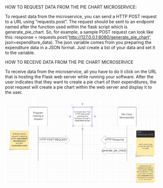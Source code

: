 HOW TO REQUEST DATA FROM THE PIE CHART MICROSERVICE:

To request data from the microservice, you can send a HTTP POST request to a URL using "requests.post". The request should be sent to an endpoint named after the function used within the flask script which is generate_pie_chart. So, for example, a sample POST request can look like this: response = requests.post('http://127.0.0.1:8080/generate_pie_chart', json=expenditure_data).
The json variable comes from you preparing the expenditure data in a JSON format. Just create a list of your data and set it to the variable.

HOW TO RECEIVE DATA FROM THE PIE CHART MICROSERVICE

To receive data from the microservice, all you have to do it click on the URL that is hosting the Flask web server while running your software. After the user indicates that they want to create a pie chart of their expenditures, the post request will create a pie chart within the web server and display it to the user.


![Alt text](microserviceuml.png) 
